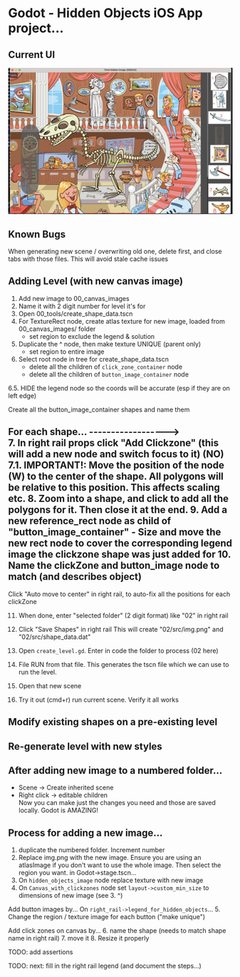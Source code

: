 # Godot - Hidden Objects iOS App project...

## Current UI
![Screenshot of app](./screenshot.png?raw=true "Title")

## Known Bugs
When generating new scene / overwriting old one, delete first, and close tabs with those files.
This will avoid stale cache issues


## Adding Level (with new canvas image)
1. Add new image to 00_canvas_images
2. Name it with 2 digit number for level it's for
3. Open 00_tools/create_shape_data.tscn
4. For TextureRect node, create atlas texture for new image, loaded from 00_canvas_images/ folder
	- set region to exclude the legend & solution
5. Duplicate the ^ node, then make texture UNIQUE (parent only)
	- set region to entire image
6. Select root node in tree for create_shape_data.tscn
	- delete all the children of `click_zone_container` node
	- delete all the children of `button_image_container` node

6.5. HIDE the legend node so the coords will be accurate (esp if they are on left edge)	
	
Create all the button_image_container shapes and name them	
	
For each shape... ------------------>	
7. In right rail props click "Add Clickzone" (this will add a new node and switch focus to it)
(NO) 7.1. IMPORTANT!: Move the position of the node (W) to the center of the shape. All polygons will be relative to this position. This affects scaling etc.
8. Zoom into a shape, and click to add all the polygons for it. Then close it at the end.
9. Add a new reference_rect node as child of "button_image_container"
	- Size and move the new rect node to cover the corresponding legend image the clickzone shape was just added for
10. Name the clickZone and button_image	node to match (and describes object)
------------
Click "Auto move to center" in right rail, to auto-fix all the positions for each clickZone


11. When done, enter "selected folder" (2 digit format) like "02" in right rail
12. Click "Save Shapes" in right rail
This will create "02/src/img.png" and "02/src/shape_data.dat"

13. Open `create_level.gd`. Enter in code the folder to process (02 here)
14. File RUN from that file.
This generates the tscn file which we can use to run the level.
15. Open that new scene
16. Try it out (cmd+r) run current scene.
Verify it all works



## Modify existing shapes on a pre-existing level

## Re-generate level with new styles

## After adding new image to a numbered folder...
* Scene -> Create inherited scene
* Right click -> editable children  
Now you can make just the changes you need and those are saved locally.
Godot is AMAZING!

## Process for adding a new image...
1. duplicate the numbered folder. Increment number
2. Replace img.png with the new image. Ensure you are using an atlasImage if you don't want to use the whole image. Then select the region you want.
in Godot->stage.tscn...
3. On `hidden_objects_image` node replace texture with new image
4. On `Canvas_with_clickzones` node set `layout->custom_min_size` to dimensions of new image (see 3. ^) 


Add button images by...
On `right_rail->legend_for_hidden_objects`...
5. Change the region / texture image for each button ("make unique")
 

Add click zones on canvas by...
6. name the shape (needs to match shape name in right rail)
7. move it
8. Resize it properly


TODO: add assertions 

TODO: next: fill in the right rail legend (and document the steps...)
